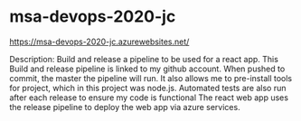 # msa-devops-2020-jc
https://msa-devops-2020-jc.azurewebsites.net/

Description:
Build and release a pipeline to be used for a react app.
This Build and release pipeline is linked to my github account. When pushed to commit, the master the pipeline will run. 
It also allows me to pre-install tools for project, which in this project was node.js.
Automated tests are also run after each release to ensure my code is functional
The react web app uses the release pipeline to deploy the web app via azure services.

